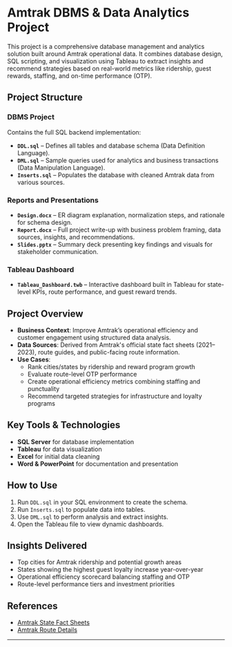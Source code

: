 # Amtrak DBMS & Data Analytics Project

This project is a comprehensive database management and analytics solution built around Amtrak operational data. It combines database design, SQL scripting, and visualization using Tableau to extract insights and recommend strategies based on real-world metrics like ridership, guest rewards, staffing, and on-time performance (OTP).

## Project Structure

### DBMS Project

Contains the full SQL backend implementation:

- **`DDL.sql`** – Defines all tables and database schema (Data Definition Language).
- **`DML.sql`** – Sample queries used for analytics and business transactions (Data Manipulation Language).
- **`Inserts.sql`** – Populates the database with cleaned Amtrak data from various sources.

### Reports and Presentations

- **`Design.docx`** – ER diagram explanation, normalization steps, and rationale for schema design.
- **`Report.docx`** – Full project write-up with business problem framing, data sources, insights, and recommendations.
- **`Slides.pptx`** – Summary deck presenting key findings and visuals for stakeholder communication.

### Tableau Dashboard

- **`Tableau_Dashboard.twb`** – Interactive dashboard built in Tableau for state-level KPIs, route performance, and guest reward trends.

## Project Overview

- **Business Context**: Improve Amtrak’s operational efficiency and customer engagement using structured data analysis.
- **Data Sources**: Derived from Amtrak's official state fact sheets (2021–2023), route guides, and public-facing route information.
- **Use Cases**:
  - Rank cities/states by ridership and reward program growth
  - Evaluate route-level OTP performance
  - Create operational efficiency metrics combining staffing and punctuality
  - Recommend targeted strategies for infrastructure and loyalty programs

## Key Tools & Technologies

- **SQL Server** for database implementation
- **Tableau** for data visualization
- **Excel** for initial data cleaning
- **Word & PowerPoint** for documentation and presentation

## How to Use

1. Run `DDL.sql` in your SQL environment to create the schema.
2. Run `Inserts.sql` to populate data into tables.
3. Use `DML.sql` to perform analysis and extract insights.
4. Open the Tableau file to view dynamic dashboards.

## Insights Delivered

- Top cities for Amtrak ridership and potential growth areas
- States showing the highest guest loyalty increase year-over-year
- Operational efficiency scorecard balancing staffing and OTP
- Route-level performance tiers and investment priorities

## References

- [Amtrak State Fact Sheets](https://www.amtrak.com/about-amtrak/amtrak-facts/state-fact-sheets.html)
- [Amtrak Route Details](https://amtrakguide.com/routes/)

---
